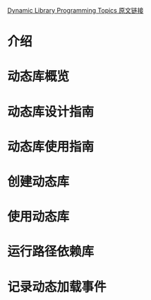 [Dynamic Library Programming Topics 原文链接](https://developer.apple.com/library/archive/documentation/DeveloperTools/Conceptual/DynamicLibraries/000-Introduction/Introduction.html#//apple_ref/doc/uid/TP40001869)

# 介绍

# 动态库概览

# 动态库设计指南

# 动态库使用指南

# 创建动态库

# 使用动态库

# 运行路径依赖库

# 记录动态加载事件